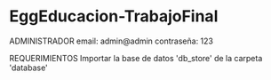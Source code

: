 # EggEducacion-TrabajoFinal

ADMINISTRADOR
email: admin@admin
contraseña: 123

REQUERIMIENTOS
Importar la base de datos 'db_store' de la carpeta 'database'
